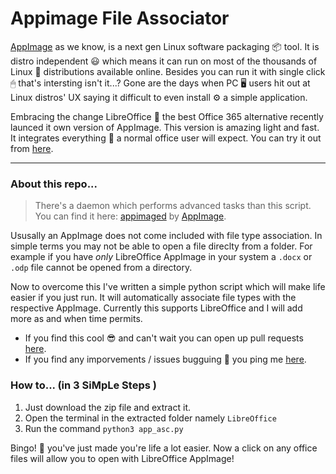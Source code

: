 # Appimage File Associator

[AppImage](https://appimage.org/) as we know, is a next gen Linux software packaging 📦 tool. It is distro independent 😃 which means it can run on most of the thousands of Linux 🐧 distributions available online. Besides you can run it with single click 🖱 that's intersting isn't it...? Gone are the days when PC 🖥 users hit out at Linux distros' UX saying it difficult to even install ⚙️ a simple application.

Embracing the change LibreOffice 💼 the best Office 365 alternative recently launced it own version of AppImage. This version is amazing light and fast. It integrates everything 🤩 a normal office user will expect. You can try it out from [here](https://www.libreoffice.org/download/appimage/).

---

### About this repo...

> There's a daemon which performs advanced tasks than this script. You can find it here: [appimaged](https://github.com/AppImage/appimaged) by [AppImage](https://github.com/AppImage).

Ususally an AppImage does not come included with file type association. In simple terms you may not be able to open a file direclty from a folder. For example if you have _only_ LibreOffice AppImage in your system a `.docx` or `.odp` file cannot be opened from a directory.

Now to overcome this I've written a simple python script which will make life easier if you just run. It will automatically associate file types with the respective AppImage. Currently this supports LibreOffice and I will add more as and when time permits.

 - If you find this cool 😎 and can't wait you can open up pull requests [here](https://github.com/joe247/appimage_file_associator/pulls).
  - If you find any imporvements / issues bugguing 🐞 you ping me [here](https://github.com/joe247/appimage_file_associator/issues).
  
  ### How to... (in 3 SiMpLe Steps )
  1. Just download the zip file and extract it.
  2. Open the terminal in the extracted folder namely `LibreOffice`
  3. Run the command `python3 app_asc.py`
  
  Bingo! 🎉 you've just made you're life a lot easier. Now a click on any office files will allow you to open with LibreOffice AppImage!
